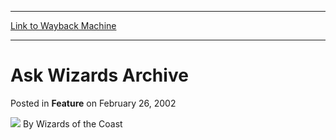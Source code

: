 
---
[Link to Wayback Machine](https://web.archive.org/web/20211023205606/https://magic.wizards.com/en/articles/archive/feature/ask-wizards-archive-2002-02-26)

[_metadata_:wayback_url]:- "https://magic.wizards.com/en/articles/archive/feature/ask-wizards-archive-2002-02-26"
[_metadata_:wayback_raw_url]:- "https://web.archive.org/web/20211023205606id_/https://magic.wizards.com/en/articles/archive/feature/ask-wizards-archive-2002-02-26"
[_metadata_:wayback_capture_timestamp]:- "2021-10-23 20:56:06+00:00"
[_metadata_:generator]:- "Drupal 7 (http://drupal.org)"
---


Ask Wizards Archive
===================



 Posted in **Feature**
 on February 26, 2002 






![](https://media.magic.wizards.com/styles/auth_small/public/images/person/wizards_author.jpg)
By Wizards of the Coast

















